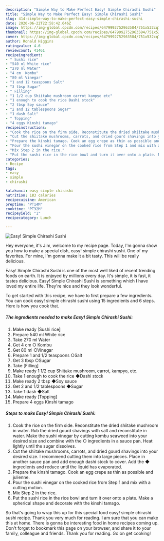 ```yaml
---
description: "Simple Way to Make Perfect Easy! Simple Chirashi Sushi"
title: "Simple Way to Make Perfect Easy! Simple Chirashi Sushi"
slug: 414-simple-way-to-make-perfect-easy-simple-chirashi-sushi
date: 2020-06-22T22:58:42.646Z
image: https://img-global.cpcdn.com/recipes/6479992752963584/751x532cq70/easy-simple-chirashi-sushi-recipe-main-photo.jpg
thumbnail: https://img-global.cpcdn.com/recipes/6479992752963584/751x532cq70/easy-simple-chirashi-sushi-recipe-main-photo.jpg
cover: https://img-global.cpcdn.com/recipes/6479992752963584/751x532cq70/easy-simple-chirashi-sushi-recipe-main-photo.jpg
author: Ronald Higgins
ratingvalue: 4.6
reviewcount: 41461
recipeingredient:
- " Sushi rice"
- "540 ml White rice"
- "270 ml Water"
- "4 cm  Kombu"
- "80 ml Vinegar"
- "1 and 12 teaspoons Salt"
- "3 tbsp Sugar"
- " Filling"
- "1 1/2 cup Shiitake mushroom carrot kampyo etc"
- "1 enough to cook the rice Dashi stock"
- "2 tbsp Soy sauce"
- "2 and 12 tablespoons Sugar"
- "1 dash Salt"
- " Topping"
- "4 eggs Kinshi tamago"
recipeinstructions:
- "Cook the rice on the firm side. Reconstitute the dried shiitake mushroom in water.   Rub the dried gourd shavings with salt and reconstitute in water.  Make the sushi vinegar by cutting kombu seaweed into your desired size and combine with the ○ ingredients in a sauce pan. Heat lightly until the sugar dissolves."
- "Cut the shiitake mushrooms, carrots, and dried gourd shavings into your desired size.  I recommend cutting them into large pieces. Place in another sauce pan and add enough dashi stock to cover. Add the ◆ ingredients and reduce until the liquid has evaporated."
- "Prepare the kinshi tamago. Cook an egg crepe as thin as possible and julienne."
- "Pour the sushi vinegar on the cooked rice from Step 1 and mix with a cutting motion."
- "Mix Step 2 in the rice."
- "Put the sushi rice in the rice bowl and turn it over onto a plate. Make a spherical shape and decorate with the kinshi tamago."
categories:
- Recipe
tags:
- easy
- simple
- chirashi

katakunci: easy simple chirashi 
nutrition: 183 calories
recipecuisine: American
preptime: "PT14M"
cooktime: "PT32M"
recipeyield: "1"
recipecategory: Lunch

---
```



![Easy! Simple Chirashi Sushi](https://img-global.cpcdn.com/recipes/6479992752963584/751x532cq70/easy-simple-chirashi-sushi-recipe-main-photo.jpg)

Hey everyone, it's Jim, welcome to my recipe page. Today, I'm gonna show you how to make a special dish, easy! simple chirashi sushi. One of my favorites. For mine, I'm gonna make it a bit tasty. This will be really delicious.

Easy! Simple Chirashi Sushi is one of the most well liked of recent trending foods on earth. It is enjoyed by millions every day. It's simple, it is fast, it tastes delicious. Easy! Simple Chirashi Sushi is something which I have loved my entire life. They're nice and they look wonderful.




To get started with this recipe, we have to first prepare a few ingredients. You can cook easy! simple chirashi sushi using 15 ingredients and 6 steps. Here is how you cook that.

<!--inarticleads1-->

##### The ingredients needed to make Easy! Simple Chirashi Sushi:

1. Make ready  [Sushi rice]
1. Prepare 540 ml White rice
1. Take 270 ml Water
1. Get 4 cm ○ Kombu
1. Get 80 ml ○Vinegar
1. Prepare 1 and 1/2 teaspoons ○Salt
1. Get 3 tbsp ○Sugar
1. Take  [Filling]
1. Make ready 1 1/2 cup Shiitake mushroom, carrot, kampyo, etc.
1. Take 1 enough to cook the rice ◆Dashi stock
1. Make ready 2 tbsp ◆Soy sauce
1. Get 2 and 1/2 tablespoons ◆Sugar
1. Take 1 dash ◆Salt
1. Make ready  [Topping]
1. Prepare 4 eggs Kinshi tamago




<!--inarticleads2-->

##### Steps to make Easy! Simple Chirashi Sushi:

1. Cook the rice on the firm side. Reconstitute the dried shiitake mushroom in water.   Rub the dried gourd shavings with salt and reconstitute in water.  Make the sushi vinegar by cutting kombu seaweed into your desired size and combine with the ○ ingredients in a sauce pan. Heat lightly until the sugar dissolves.
1. Cut the shiitake mushrooms, carrots, and dried gourd shavings into your desired size.  I recommend cutting them into large pieces. Place in another sauce pan and add enough dashi stock to cover. Add the ◆ ingredients and reduce until the liquid has evaporated.
1. Prepare the kinshi tamago. Cook an egg crepe as thin as possible and julienne.
1. Pour the sushi vinegar on the cooked rice from Step 1 and mix with a cutting motion.
1. Mix Step 2 in the rice.
1. Put the sushi rice in the rice bowl and turn it over onto a plate. Make a spherical shape and decorate with the kinshi tamago.




So that's going to wrap this up for this special food easy! simple chirashi sushi recipe. Thank you very much for reading. I am sure that you can make this at home. There is gonna be interesting food in home recipes coming up. Don't forget to bookmark this page on your browser, and share it to your family, colleague and friends. Thank you for reading. Go on get cooking!
